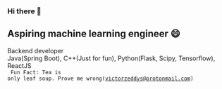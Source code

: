 ### Hi there 👋
## Aspiring machine learning engineer 😄
Backend developer<br>
Java(Spring Boot), C++(Just for fun), Python(Flask, Scipy, Tensorflow), ReactJS<br>
<code>
  Fun Fact: Tea is only leaf soup. Prove me wrong(victorzeddys@protonmail.com)
</code>

<!--
**Zeddling/Zeddling** is a ✨ _special_ ✨ repository because its `README.md` (this file) appears on your GitHub profile.

Here are some ideas to get you started:

- 🔭 I’m currently working on ...
- 🌱 I’m currently learning ...
- 👯 I’m looking to collaborate on ...
- 🤔 I’m looking for help with ...
- 💬 Ask me about ...
- 📫 How to reach me: ...
- 😄 Pronouns: ...
- ⚡ Fun fact: ...
-->
